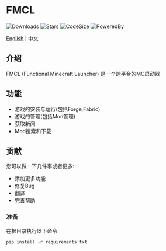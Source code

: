 # FMCL

![Downloads](https://img.shields.io/github/downloads/1604042736/FMCL/total)
![Stars](https://img.shields.io/github/stars/1604042736/FMCL)
![CodeSize](https://img.shields.io/github/languages/code-size/1604042736/FMCL)
![PoweredBy](https://img.shields.io/badge/Powered%20By-YongjianWang-green.svg)

[English](README_en.md) | 中文

## 介绍

FMCL (Functional Minecraft Launcher) 是一个跨平台的MC启动器

## 功能

- 游戏的安装与运行(包括Forge,Fabric)
- 游戏的管理(包括Mod管理)
- 获取新闻
- Mod搜索和下载

## 贡献

您可以做一下几件事或者更多:

- 添加更多功能
- 修复Bug
- 翻译
- 完善帮助

### 准备

在根目录执行以下命令

```shell
pip install -r requirements.txt
```
